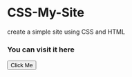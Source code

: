 # CSS-My-Site
create a simple site using CSS and HTML

<h3> You can visit it here </h3>
<button type="button" class="btn btn-dark btn-lg download-button">Click Me</button>
